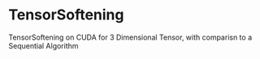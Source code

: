 # TensorSoftening
TensorSoftening on CUDA for 3 Dimensional Tensor, with comparisn to a Sequential Algorithm

